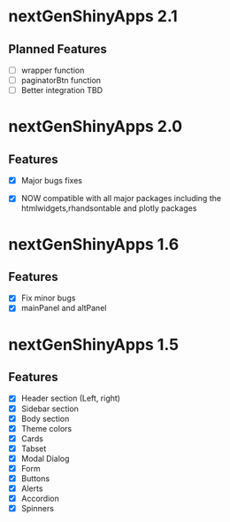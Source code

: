 # nextGenShinyApps 2.1

## Planned Features

 - [ ] wrapper function
 - [ ] paginatorBtn function
 - [ ] Better integration TBD

# nextGenShinyApps 2.0

## Features

 - [x] Major bugs fixes
 - [x] NOW compatible with all major packages including the htmlwidgets,rhandsontable and plotly packages



# nextGenShinyApps 1.6

## Features

 - [x] Fix minor bugs
 - [x] mainPanel and altPanel

# nextGenShinyApps 1.5

## Features

 - [x] Header section (Left, right)
 - [x] Sidebar section
 - [x] Body section
 - [x] Theme colors
 - [x] Cards
 - [x] Tabset
 - [x] Modal Dialog
 - [x] Form
 - [x] Buttons
 - [x] Alerts
 - [x] Accordion
 - [x] Spinners
